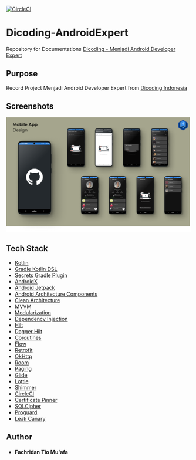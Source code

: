 [![CircleCI](https://dl.circleci.com/status-badge/img/gh/fachridantm/GithubApp/tree/master.svg?style=svg)](https://app.circleci.com/pipelines/github/fachridantm/GithubApp)

# Dicoding-AndroidExpert

Repository for
Documentations [Dicoding - Menjadi Android Developer Expert](https://www.dicoding.com/academies/165)

## Purpose

Record Project Menjadi Android Developer Expert from [Dicoding Indonesia](https://www.dicoding.com/)

## Screenshots

![GithubApp](https://raw.githubusercontent.com/fachridantm/GithubApp/master/app/screenshots/Github-Favorite-Apps.png)

## Tech Stack

- [Kotlin](https://kotlinlang.org/)
- [Gradle Kotlin DSL](https://docs.gradle.org/current/userguide/kotlin_dsl.html)
- [Secrets Gradle Plugin](https://github.com/google/secrets-gradle-plugin)
- [AndroidX](https://developer.android.com/jetpack/androidx)
- [Android Jetpack](https://developer.android.com/jetpack)
- [Android Architecture Components](https://developer.android.com/topic/libraries/architecture)
- [Clean Architecture](https://blog.cleancoder.com/uncle-bob/2012/08/13/the-clean-architecture.html)
- [MVVM](https://developer.android.com/jetpack/guide)
- [Modularization](https://developer.android.com/studio/projects#CreateFeatureModules)
- [Dependency Injection](https://en.wikipedia.org/wiki/Dependency_injection)
- [Hilt](https://developer.android.com/training/dependency-injection/hilt-android)
- [Dagger Hilt](https://dagger.dev/hilt/)
- [Coroutines](https://developer.android.com/kotlin/coroutines)
- [Flow](https://developer.android.com/kotlin/flow)
- [Retrofit](https://square.github.io/retrofit/)
- [OkHttp](https://square.github.io/okhttp/)
- [Room](https://developer.android.com/training/data-storage/room)
- [Paging](https://developer.android.com/topic/libraries/architecture/paging)
- [Glide](https://github.com/bumptech/glide)
- [Lottie](https://airbnb.design/lottie/)
- [Shimmer](https://facebook.github.io/shimmer-android/)
- [CircleCI](https://circleci.com/)
- [Certificate Pinner](https://square.github.io/okhttp/4.x/okhttp/okhttp3/-certificate-pinner/)
- [SQLCipher](https://www.zetetic.net/sqlcipher/)
- [Proguard](https://www.guardsquare.com/en/products/proguard)
- [Leak Canary](https://square.github.io/leakcanary/)

## Author

* #### Fachridan Tio Mu'afa
